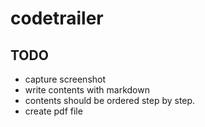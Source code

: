 # codetrailer

## TODO
- capture screenshot
- write contents with markdown
- contents should be ordered step by step.
- create pdf file
